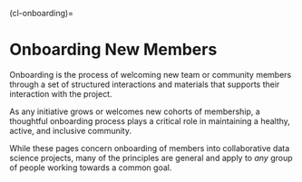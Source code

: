 (cl-onboarding)=

# Onboarding New Members

Onboarding is the process of welcoming new team or community members through a set of structured interactions and materials that supports their interaction with the project. 

As any initiative grows or welcomes new cohorts of membership, a thoughtful onboarding process plays a critical role in maintaining a healthy, active, and inclusive community. 

While these pages concern onboarding of members into collaborative data science projects, many of the principles are general and apply to _any_ group of people working towards a common goal.



